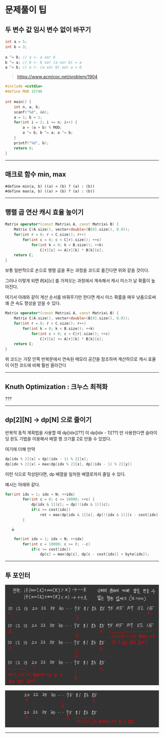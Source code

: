 # 문제풀이 팁

## 두 변수 값 임시 변수 없이 바꾸기

```cpp
int a = 5;
int b = 3;

a ^= b; // a <- a xor b
b ^= a; // b <- b xor (a xor b) = a
a ^= b; // a <- (a xor b) xor a = b
```
> https://www.acmicpc.net/problem/1904

```cpp
#include <cstdio>
#define MOD 15746

int main() {
    int n, a, b;
    scanf("%d", &n);
    a = 1; b = 1;
    for(int i = 2; i <= n; i++) {
        a = (a + b) % MOD;
        a ^= b; b ^= a; a ^= b;
    }
    printf("%d", b);
    return 0;
}
```
***

## 매크로 함수 min, max

```
#define min(a, b) ((a) < (b) ? (a) : (b))
#define max(a, b) ((a) > (b) ? (a) : (b))
```
***

## 행렬 곱 연산 캐시 효율 높이기

```cpp
Matrix operator*(const Matrix& A, const Matrix& B) {
    Matrix C(A.size(), vector<double>(B[0].size(), 0.0));
    for(int r = 0; r < C.size(); r++)
        for(int c = 0; c < C[r].size(); ++c)
            for(int k = 0; k < B.size(); ++k)
                C[r][c] += A[r][k] * B[k][c];
    return C;
}
```

보통 일반적으로 손으로 행렬 곱을 푸는 과정을 코드로 옮긴다면 위와 같을 것이다.

그러나 이렇게 되면 $B[k][c]$ 를 가져오는 과정에서 계속해서 캐시 미스가 날 확률이 높아진다.

여기서 아래와 같이 계산 순서를 바꿔주기만 한다면 캐시 미스 확률을 매우 낮춤으로써 꽤 큰 속도 향상을 얻을 수 있다.

```cpp
Matrix operator*(const Matrix& A, const Matrix& B) {
    Matrix C(A.size(), vector<double>(B[0].size(), 0.0));
    for(int r = 0; r < C.size(); r++)
        for(int k = 0; k < B.size(); ++k)
            for(int c = 0; c < C[r].size(); ++c)
                C[r][c] += A[r][k] * B[k][c];
    return C;
}
```

위 코드는 가장 안쪽 반복문에서 연속된 메모리 공간을 참조하며 계산하므로 캐시 효율이 이전 코드에 비해 훨씬 올라간다
***

## Knuth Optimization : 크누스 최적화

???

***

## dp[2][N] -> dp[N] 으로 줄이기

반복적 동적 계획법을 사용할 때 dp[idx][??] 이 dp[idx - 1][??] 만 사용한다면 슬라이딩 윈도 기법을 이용해서 배열 행 크기를 2로 만들 수 있었다.

여기에 더해 만약 
```cpp
dp[idx % 2][x] = dp[(idx - 1) % 2][x];
dp[idx % 2][x] = max(dp[idx % 2][x], dp[(idx - 1) % 2][y])
```
이런 식으로 작성된다면, dp 배열을 일차원 배열로까지 줄일 수 있다.

예시는 아래와 같다.

```cpp
for(int idx = 1; idx < N; ++idx)
        for(int c = 0; c <= 10000; ++c) {
            dp[idx & 1][c]; = dp[!(idx & 1)][c];
            if(c >= cost[idx])
                ret = max(dp[idx & 1][c], dp[!(idx & 1)][c - cost[idx]] + byte[idx]);
        }
```

$\ \ \ \ \ \downarrow$

```cpp
    for(int idx = 1; idx < N; ++idx)
        for(int c = 10000; c >= 0; --c)
            if(c >= cost[idx])
                dp[c] = max(dp[c], dp[c - cost[idx]] + byte[idx]);

```

***

## 투 포인터

![](./img/0-1.jpeg)

![](./img/0-2.jpeg)

***
